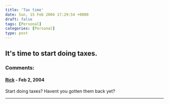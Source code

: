 ```yaml
---
title: 'Tax time'
date: Sun, 15 Feb 2004 17:29:54 +0000
draft: false
tags: [Personal]
categories: [Personal]
type: post
---
```


It's time to start doing taxes.
---
### Comments:
#### [Rick]( "") - <time datetime="2004-02-17 07:27:50">Feb 2, 2004</time>

Start doing taxes? Havent you gotten them back yet?
<hr />
